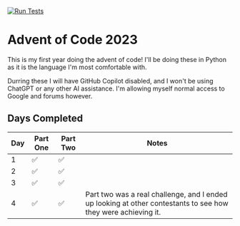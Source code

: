 [![Run Tests](https://github.com/MaxAnderson95/advent-of-code-2023/actions/workflows/run_tests.yaml/badge.svg)](https://github.com/MaxAnderson95/advent-of-code-2023/actions/workflows/run_tests.yaml)

# Advent of Code 2023

This is my first year doing the advent of code! I'll be doing these in Python as it is the language I'm most comfortable with.

Durring these I will have GitHub Copilot disabled, and I won't be using ChatGPT or any other AI assistance. I'm allowing myself normal access to Google and forums however.

## Days Completed

| Day | Part One | Part Two | Notes                                                                                                         |
| --- | -------- | -------- | ------------------------------------------------------------------------------------------------------------- |
| 1   | ✅       | ✅       |                                                                                                               |
| 2   | ✅       | ✅       |                                                                                                               |
| 3   | ✅       | ✅       |                                                                                                               |
| 4   | ✅       | ✅       | Part two was a real challenge, and I ended up looking at other contestants to see how they were achieving it. |
